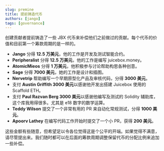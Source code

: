 ```yaml
---
slug: premine
title: 提前铸造代币
authors: [jango]
tags: [governance]
---
```


创建贡献者提前铸造了一些 JBX 代币来补偿他们之前做过的贡献。每个代币的价值和目前第一个筹款周期的是一样的。

- **Jango** 分得 **12.5 万美元**，他的工作是开发及测试智能合约。
- **Peripheralist** 分得 **12.5 万美元**，他的工作是编写 juicebox.money。
- **AtomicMieos** 分得 **1 万美元**，他积极参与讨论帮助构思各种创意。
- **Sage** 分得 **7000 美元**，她的工作是设计和插图。
- **Nervetrip** 帮助编写一个早期原型化产品及审核代码，分得 **3000 美元**。
- 支付 **Austin Griffith 3000 美元**以感谢他开发出搭建 Juicebox 使用的 Scaffold ETH。
- 支付 **Paul Razvan Berg 3000 美元**以感谢他编写及测试的 Solidity 辅助库，这个库我用得很多。尤其是 e18 数字的数学运算。
- **Teddy Wilson** 提交了一个非常有用的 PR 来自动化常规测试，分得 **1000 美元**。
- **Apoorv Lathey** 在编写代码工作开始时提交了一个小 PR，获得 **200 美元**。

这些金额有些随意，但希望足以令各位觉得这是个公平的开端。如果觉得不满意，请尽管提出来。我们随时都可以在后面的筹款周期调整保留代币的分配比例来追加一些补偿。